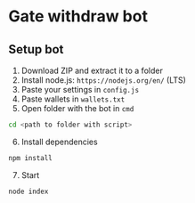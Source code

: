 # Gate withdraw bot

## Setup bot
1) Download ZIP and extract it to a folder
2) Install node.js: `https://nodejs.org/en/` (LTS)
3) Paste your settings in `config.js`
4) Paste wallets in `wallets.txt`
5) Open folder with the bot in `cmd`
```bash
cd <path to folder with script>
```
6) Install dependencies
```bash
npm install
```
7) Start
```bash
node index
```
